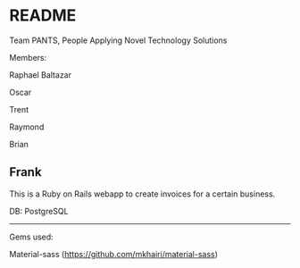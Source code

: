 # README

Team PANTS, People Applying Novel Technology Solutions

Members:

Raphael Baltazar

Oscar

Trent

Raymond

Brian

Frank
----------------------------------------------------------------------------------

This is a Ruby on Rails webapp to create invoices for a certain business.

DB: PostgreSQL

--------------------------------------------------------------------------

Gems used:

Material-sass (https://github.com/mkhairi/material-sass)

